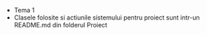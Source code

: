 - Tema 1
- Clasele folosite si actiunile sistemului pentru proiect sunt intr-un README.md din folderul Proiect
